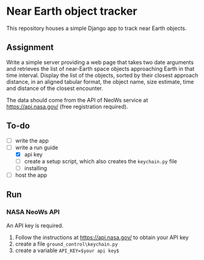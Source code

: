 # Near Earth object tracker

This repository houses a simple Django app to track near Earth objects.

## Assignment

Write a simple server providing a web page that takes two date arguments and retrieves the list of near-Earth space
objects approaching Earth in that time interval. Display the list of the objects, sorted by their closest approach
distance, in an aligned tabular format, the object name, size estimate, time and distance of the closest encounter.

The data should come from the API of NeoWs service at https://api.nasa.gov/ (free registration required).

## To-do

* [ ] write the app
* [ ] write a run guide
    * [x] api key
    * [ ] create a setup script, which also creates the `keychain.py` file
    * [ ] installing
* [ ] host the app

## Run

### NASA NeoWs API

An API key is required.

1. Follow the instructions at https://api.nasa.gov/ to obtain your API key
2. create a file `ground_control\keychain.py`
3. create a variable `API_KEY=$your api key$`